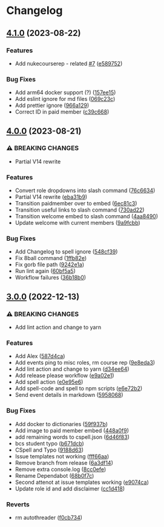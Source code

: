 # Changelog

## [4.1.0](https://github.com/hullcss/hullcss-discord-bot/compare/v4.0.0...v4.1.0) (2023-08-22)


### Features

* Add nukecourserep - related [#7](https://github.com/hullcss/hullcss-discord-bot/issues/7) ([e589752](https://github.com/hullcss/hullcss-discord-bot/commit/e589752edcd9a4eba3c78e6251466e713f6efcbd))


### Bug Fixes

* Add arm64 docker support (?) ([157ee15](https://github.com/hullcss/hullcss-discord-bot/commit/157ee15d9be544de76d811230215b179d389db10))
* Add eslint ignore for md files ([069c23c](https://github.com/hullcss/hullcss-discord-bot/commit/069c23c8b0f8165f1c255a7570e32cb5a3c9cdf6))
* Add prettier ignore ([966a129](https://github.com/hullcss/hullcss-discord-bot/commit/966a1291d9d52dc28154b530848f7e9b6eb5ed5d))
* Correct ID in paid member ([c39c668](https://github.com/hullcss/hullcss-discord-bot/commit/c39c6689b3bbdd07ad3c4ad4e80f05aa8c420081))

## [4.0.0](https://github.com/hullcss/hullcss-discord-bot/compare/v3.0.0...v4.0.0) (2023-08-21)


### ⚠ BREAKING CHANGES

* Partial V14 rewrite

### Features

* Convert role dropdowns into slash command ([76c6634](https://github.com/hullcss/hullcss-discord-bot/commit/76c6634c9156b207e288a8105fc753dae1ded987))
* Partial V14 rewrite ([eba31b9](https://github.com/hullcss/hullcss-discord-bot/commit/eba31b9d2d74b5a74c0abbaf92fc0fd79ae25ccf))
* Transition paidmember over to embed ([6ec81c3](https://github.com/hullcss/hullcss-discord-bot/commit/6ec81c3d07e7df758d8c9b40c308af123ebc4390))
* Transition useful links to slash command ([730ad22](https://github.com/hullcss/hullcss-discord-bot/commit/730ad225e9b50d2e173d8037f8619a27d8f83f0b))
* Transition welcome embed to slash command ([4aa8490](https://github.com/hullcss/hullcss-discord-bot/commit/4aa84902682d4b1fef44f3a83b3cc7c6751c1e00))
* Update welcome with current members ([9a9fcbb](https://github.com/hullcss/hullcss-discord-bot/commit/9a9fcbbbf1d2a960b7900c4081cbcd0f257f90ad))


### Bug Fixes

* Add Changelog to spell ignore ([548cf39](https://github.com/hullcss/hullcss-discord-bot/commit/548cf3969730201264c837c63589088cc3b19b37))
* Fix 8ball command ([1ffb82e](https://github.com/hullcss/hullcss-discord-bot/commit/1ffb82ee1338c281437ecc8216fa4d0d1e5b2fbe))
* Fix gorb file path ([9242e1a](https://github.com/hullcss/hullcss-discord-bot/commit/9242e1a0a871fe3893477fe5c4cab6c8c3173b69))
* Run lint again ([60bf5a5](https://github.com/hullcss/hullcss-discord-bot/commit/60bf5a5e1548b8020b5072abe487b2f2a44c60de))
* Workflow failures ([36b18b0](https://github.com/hullcss/hullcss-discord-bot/commit/36b18b06a8bbc22a4eff48756fd92337cdf9ecba))

## [3.0.0](https://github.com/hullcss/hullcss-discord-bot/compare/v2.0.0...v3.0.0) (2022-12-13)

### ⚠ BREAKING CHANGES

- Add lint action and change to yarn

### Features

- Add Alex ([587d4ca](https://github.com/hullcss/hullcss-discord-bot/commit/587d4cad63f8d8af56f89ead930b6139e5c04069))
- Add events ping to misc roles, rm course rep ([9e8eda3](https://github.com/hullcss/hullcss-discord-bot/commit/9e8eda39e6307adae68f1a042f4beedd902d6d36))
- Add lint action and change to yarn ([d34ee64](https://github.com/hullcss/hullcss-discord-bot/commit/d34ee641078990e21ef6549b3feff99f809306bf))
- Add release please workflow ([e9a02e1](https://github.com/hullcss/hullcss-discord-bot/commit/e9a02e19d3bcd47945c2a051cea1722220f5f6e8))
- Add spell action ([e0e95e6](https://github.com/hullcss/hullcss-discord-bot/commit/e0e95e63dd0c56043d707cdd8f05497dac279ae7))
- Add spell-code and spell to npm scripts ([e6e72b2](https://github.com/hullcss/hullcss-discord-bot/commit/e6e72b22ab7b10d2d3be1338eb08b6cdc8c96212))
- Send event details in markdown ([5958068](https://github.com/hullcss/hullcss-discord-bot/commit/595806866ac3a374d2bc0578f1e89784db422690))

### Bug Fixes

- Add docker to dictionaries ([59f937b](https://github.com/hullcss/hullcss-discord-bot/commit/59f937b47bd8ef632d2be1ebeba8a46a7fc748fd))
- Add image to paid member embed ([448a0f9](https://github.com/hullcss/hullcss-discord-bot/commit/448a0f929671d8bac87b97aea9a14129b67af93d))
- add remaining words to cspell.json ([6d46f83](https://github.com/hullcss/hullcss-discord-bot/commit/6d46f832967b8f835213aa36e43d4037dff7fbc9))
- bcs student typo ([b671dcb](https://github.com/hullcss/hullcss-discord-bot/commit/b671dcb7c7f27aa25fcdb4faa1e392be4f3c6423))
- CSpell and Typo ([9188d63](https://github.com/hullcss/hullcss-discord-bot/commit/9188d63e4bb12a3c1c7da05b302bf4e9f936d165))
- Issue templates not working ([fff66aa](https://github.com/hullcss/hullcss-discord-bot/commit/fff66aa33da4ea99c73ad76984e4282284006cfa))
- Remove branch from release ([6a3df14](https://github.com/hullcss/hullcss-discord-bot/commit/6a3df14325d029ae4b0dd0c7674d2d36f3dd1415))
- Remove extra console.log ([8cc0efe](https://github.com/hullcss/hullcss-discord-bot/commit/8cc0efe01d1ef23b5b715330d33818b62a067a82))
- Rename Dependabot ([68b0f7c](https://github.com/hullcss/hullcss-discord-bot/commit/68b0f7cb257ebaa8a2af33d9da5924f01e4f1a0b))
- Second attenot at issue templates working ([e9074ca](https://github.com/hullcss/hullcss-discord-bot/commit/e9074ca121828e7b789c4ca8e2cf976ca4e81fcc))
- Update role id and add disclaimer ([cc1d418](https://github.com/hullcss/hullcss-discord-bot/commit/cc1d418c54e090a1a3a38d5d6ef47a70dfe8a5f1))

### Reverts

- rm autothreader ([f0cb734](https://github.com/hullcss/hullcss-discord-bot/commit/f0cb73406e36de7bbc1237808877e644a38f62d3))
